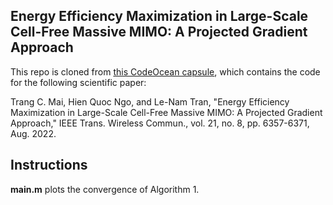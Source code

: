 ## Energy Efficiency Maximization in Large-Scale Cell-Free Massive MIMO: A Projected Gradient Approach

This repo is cloned from [this CodeOcean capsule](https://codeocean.com/capsule/1938646/tree/v1), which contains the code for the following scientific paper:

Trang C. Mai, Hien Quoc Ngo, and Le-Nam Tran, "Energy Efficiency Maximization in Large-Scale Cell-Free Massive MIMO: A Projected Gradient Approach,"  IEEE Trans. Wireless Commun., vol. 21, no. 8, pp. 6357-6371, Aug. 2022.

## Instructions
**main.m** plots the convergence of Algorithm 1.
